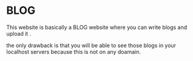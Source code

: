 # BLOG

This website is basically a BLOG website where you can write blogs and upload it .

the only drawback is that you will be able to see those blogs in your localhost servers because this is not on any doamain.
